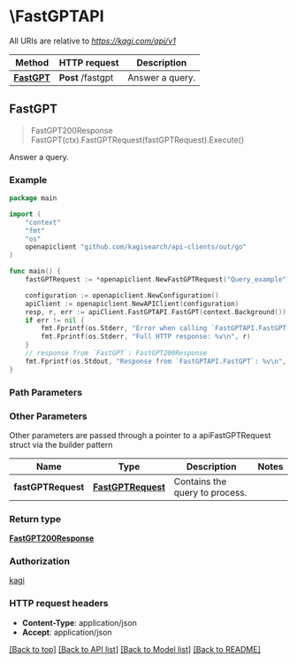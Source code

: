 # \FastGPTAPI

All URIs are relative to *https://kagi.com/api/v1*

Method | HTTP request | Description
------------- | ------------- | -------------
[**FastGPT**](FastGPTAPI.md#FastGPT) | **Post** /fastgpt | Answer a query.



## FastGPT

> FastGPT200Response FastGPT(ctx).FastGPTRequest(fastGPTRequest).Execute()

Answer a query.



### Example

```go
package main

import (
	"context"
	"fmt"
	"os"
	openapiclient "github.com/kagisearch/api-clients/out/go"
)

func main() {
	fastGPTRequest := *openapiclient.NewFastGPTRequest("Query_example") // FastGPTRequest | Contains the query to process.

	configuration := openapiclient.NewConfiguration()
	apiClient := openapiclient.NewAPIClient(configuration)
	resp, r, err := apiClient.FastGPTAPI.FastGPT(context.Background()).FastGPTRequest(fastGPTRequest).Execute()
	if err != nil {
		fmt.Fprintf(os.Stderr, "Error when calling `FastGPTAPI.FastGPT``: %v\n", err)
		fmt.Fprintf(os.Stderr, "Full HTTP response: %v\n", r)
	}
	// response from `FastGPT`: FastGPT200Response
	fmt.Fprintf(os.Stdout, "Response from `FastGPTAPI.FastGPT`: %v\n", resp)
}
```

### Path Parameters



### Other Parameters

Other parameters are passed through a pointer to a apiFastGPTRequest struct via the builder pattern


Name | Type | Description  | Notes
------------- | ------------- | ------------- | -------------
 **fastGPTRequest** | [**FastGPTRequest**](FastGPTRequest.md) | Contains the query to process. | 

### Return type

[**FastGPT200Response**](FastGPT200Response.md)

### Authorization

[kagi](../README.md#kagi)

### HTTP request headers

- **Content-Type**: application/json
- **Accept**: application/json

[[Back to top]](#) [[Back to API list]](../README.md#documentation-for-api-endpoints)
[[Back to Model list]](../README.md#documentation-for-models)
[[Back to README]](../README.md)

